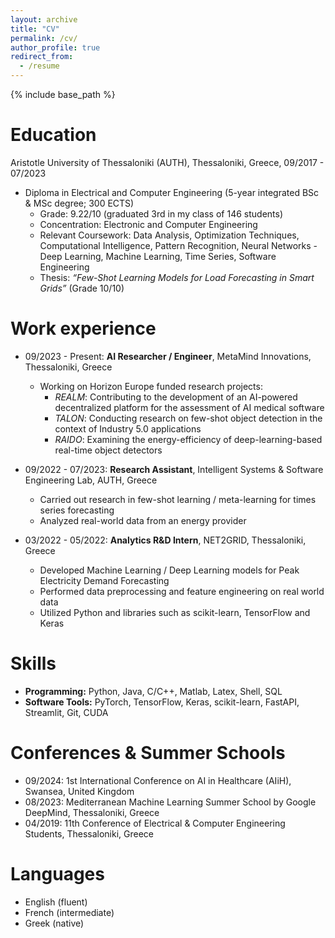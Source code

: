 ```yaml
---
layout: archive
title: "CV"
permalink: /cv/
author_profile: true
redirect_from:
  - /resume
---
```


{% include base_path %}

Education
======
Aristotle University of Thessaloniki (AUTH), Thessaloniki, Greece, 09/2017 - 07/2023
* Diploma in Electrical and Computer Engineering (5-year integrated BSc & MSc degree; 300 ECTS)
  * Grade: 9.22/10 (graduated 3rd in my class of 146 students)
  * Concentration: Electronic and Computer Engineering
  * Relevant Coursework: Data Analysis, Optimization Techniques, Computational Intelligence, Pattern Recognition, Neural Networks - Deep Learning, Machine Learning, Time Series, Software Engineering
  * Thesis: *“Few-Shot Learning Models for Load Forecasting in Smart Grids”* (Grade 10/10)


Work experience
======
* 09/2023 - Present: **AI Researcher / Engineer**, MetaMind Innovations, Thessaloniki, Greece
  * Working on Horizon Europe funded research projects:
    * *REALM*: Contributing to the development of an AI-powered decentralized platform for the assessment of AI medical software
    * *TALON*: Conducting research on few-shot object detection  in the context of Industry 5.0 applications
    * *RAIDO*: Examining the energy-efficiency of deep-learning-based real-time object detectors

* 09/2022 - 07/2023: **Research Assistant**, Intelligent Systems & Software Engineering Lab, AUTH, Greece
  * Carried out research in few-shot learning / meta-learning for times series forecasting
  * Analyzed real-world data from an energy provider

* 03/2022 - 05/2022: **Analytics R&D Intern**, NET2GRID, Thessaloniki, Greece
  * Developed Machine Learning / Deep Learning models for Peak Electricity Demand Forecasting
  * Performed data preprocessing and feature engineering on real world data
  * Utilized Python and libraries such as scikit-learn, TensorFlow and Keras
  
Skills
======
* **Programming:** Python, Java, C/C++, Matlab, Latex, Shell, SQL
* **Software Tools:** PyTorch, TensorFlow, Keras, scikit-learn, FastAPI, Streamlit, Git, CUDA

Conferences & Summer Schools
======
* 09/2024: 1st International Conference on AI in Healthcare (AIiH), Swansea, United Kingdom
* 08/2023: Mediterranean Machine Learning Summer School by Google DeepMind, Thessaloniki, Greece
* 04/2019: 11th Conference of Electrical & Computer Engineering Students, Thessaloniki, Greece			

Languages
======
* English (fluent)
* French (intermediate)
* Greek (native)

